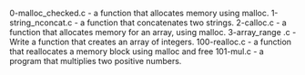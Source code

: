  0-malloc_checked.c - a function that allocates memory using malloc.
1-string_nconcat.c - a function that concatenates two strings.
 2-calloc.c - a function that allocates memory for an array, using malloc.
3-array_range .c - Write a function that creates an array of integers.
 100-realloc.c - a function that reallocates a memory block using malloc and free
101-mul.c - a program that multiplies two positive numbers.
